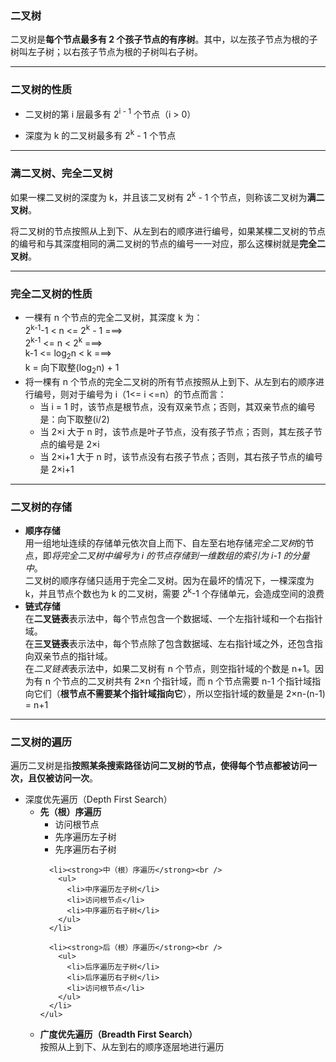 ### 二叉树

二叉树是<strong>每个节点最多有 2 个孩子节点的有序树</strong>。其中，以左孩子节点为根的子树叫左子树；以右孩子节点为根的子树叫右子树。

---

### 二叉树的性质

* 二叉树的第 i 层最多有 2<sup>i - 1</sup> 个节点（i &gt; 0）

* 深度为 k 的二叉树最多有 2<sup>k</sup> - 1 个节点

---

### 满二叉树、完全二叉树

如果一棵二叉树的深度为 k，并且该二叉树有 2<sup>k</sup> - 1 个节点，则称该二叉树为<strong>满二叉树</strong>。

将二叉树的节点按照从上到下、从左到右的顺序进行编号，如果某棵二叉树的节点的编号和与其深度相同的满二叉树的节点的编号一一对应，那么这棵树就是<strong>完全二叉树</strong>。

---

### 完全二叉树的性质

<ul>
  <li>一棵有 n 个节点的完全二叉树，其深度 k 为：<br />
2<sup>k-1</sup>-1 &lt; n &lt;= 2<sup>k</sup> - 1 ===&gt;<br />
2<sup>k-1</sup> &lt;= n &lt; 2<sup>k</sup>       ===&gt;<br />
k-1 &lt;= log<sub>2</sub>n &lt; k                ===&gt;<br />
k = 向下取整(log<sub>2</sub>n) + 1
  </li>

  <li>将一棵有 n 个节点的完全二叉树的所有节点按照从上到下、从左到右的顺序进行编号，则对于编号为 i（1&lt;= i &lt;=n）的节点而言：
    <ul>
      <li>当 i = 1 时，该节点是根节点，没有双亲节点；否则，其双亲节点的编号是：向下取整(i/2)</li>
      <li>当 2&times;i 大于 n 时，该节点是叶子节点，没有孩子节点；否则，其左孩子节点的编号是 2&times;i</li>
      <li>当 2&times;i+1 大于 n 时，该节点没有右孩子节点；否则，其右孩子节点的编号是 2&times;i+1</li>
    </ul>
  </li>
</ul>

---

### 二叉树的存储

<ul>
  <li><strong>顺序存储</strong><br />
用一组地址连续的存储单元依次自上而下、自左至右地存储<em>完全二叉树</em>的节点，即<em>将完全二叉树中编号为 i 的节点存储到一维数组的索引为 i-1 的分量中</em>。<br />
二叉树的顺序存储只适用于完全二叉树。因为在最坏的情况下，一棵深度为 k，并且节点个数也为 k 的二叉树，需要 2<sup>k</sup>-1 个存储单元，会造成空间的浪费
  </li>

  <li><strong>链式存储</strong><br />
在<strong>二叉链表</strong>表示法中，每个节点包含一个数据域、一个左指针域和一个右指针域。<br />
在<strong>三叉链表</strong>表示法中，每个节点除了包含数据域、左右指针域之外，还包含指向双亲节点的指针域。<br />
在<em>二叉链表</em>表示法中，如果二叉树有 n 个节点，则空指针域的个数是 n+1。因为有 n 个节点的二叉树共有 2&times;n 个指针域，而 n 个节点需要 n-1 个指针域指向它们（<strong>根节点不需要某个指针域指向它</strong>），所以空指针域的数量是 2&times;n-(n-1) = n+1
  </li>
</ul>

---

### 二叉树的遍历

遍历二叉树是指<strong>按照某条搜索路径访问二叉树的节点，使得每个节点都被访问一次，且仅被访问一次</strong>。

<ul>
  <li>深度优先遍历（Depth First Search）</br>
    <ul>
      <li><strong>先（根）序遍历</strong><br />
        <ul>
          <li>访问根节点</li>
          <li>先序遍历左子树</li>
          <li>先序遍历右子树</li>
        </ul>
      </li>

      <li><strong>中（根）序遍历</strong><br />
        <ul>
          <li>中序遍历左子树</li>
          <li>访问根节点</li>
          <li>中序遍历右子树</li>
        </ul>
      </li>

      <li><strong>后（根）序遍历</strong><br />
        <ul>
          <li>后序遍历左子树</li>
          <li>后序遍历右子树</li>
          <li>访问根节点</li>
        </ul>
      </li>
    </ul>
  </li>

  <li><strong>广度优先遍历（Breadth First Search）</strong><br />
按照从上到下、从左到右的顺序逐层地进行遍历
  </li>
</ul>
